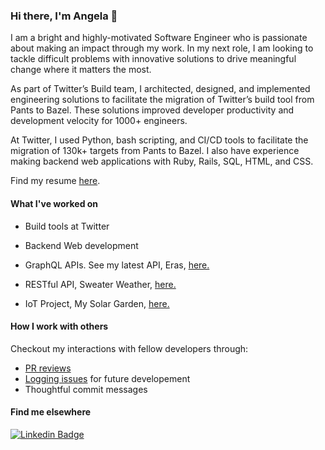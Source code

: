 ### Hi there, I'm Angela 👋

I am a bright and highly-motivated Software Engineer who is passionate about making an impact through my work. In my next role, I am looking to tackle difficult problems with innovative solutions to drive meaningful change where it matters the most. 

As part of Twitter’s Build team, I architected, designed, and implemented engineering solutions to facilitate the migration of Twitter’s build tool from Pants to Bazel. These solutions improved developer productivity and development velocity for 1000+ engineers. 

At Twitter, I used Python, bash scripting, and CI/CD tools to facilitate the migration of 130k+ targets from Pants to Bazel. I also have experience making backend web applications with Ruby, Rails, SQL, HTML, and CSS. 

Find my resume [here](https://github.com/AngelaGuardia/angelaguardia/blob/main/AngelaGuardiaResume.pdf).

#### What I've worked on

- Build tools at Twitter

- Backend Web development
- GraphQL APIs. See my latest API, Eras, [here.](https://github.com/Turing-Eras/api)
- RESTful API, Sweater Weather, [here.](https://github.com/AngelaGuardia/sweater_weather)
- IoT Project, My Solar Garden, [here.](https://github.com/My-Solar-Garden)

#### How I work with others

Checkout my interactions with fellow developers through: 
- [PR reviews](https://github.com/Turing-Eras/api/pull/84)
- [Logging issues](https://github.com/ckccameron/viewing_party/issues) for future developement
- Thoughtful commit messages

#### Find me elsewhere

[![Linkedin Badge](https://img.shields.io/badge/-LinkedIn-blue?style=flat-square&logo=Linkedin&logoColor=white&link=https://www.linkedin.com/in/harshkumarkhatri/)](https://www.linkedin.com/in/angela-guardia/) 
